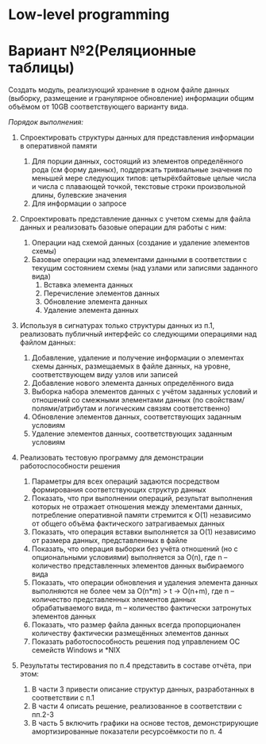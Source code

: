 # Low-level programming

# Вариант №2(Реляционные таблицы)

Создать модуль, реализующий хранение в одном файле данных (выборку, размещение и гранулярное
обновление) информации общим объёмом от 10GB соответствующего варианту вида.

*Порядок выполнения:*

1. Спроектировать структуры данных для представления информации в оперативной памяти
    1. Для порции данных, состоящий из элементов определённого рода (см форму данных),
    поддержать тривиальные значения по меньшей мере следующих типов: цетырёхбайтовые
    целые числа и числа с плавающей точкой, текстовые строки произвольной длины, булевские
    значения
    2. Для информации о запросе

2. Спроектировать представление данных с учетом схемы для файла данных и реализовать базовые
операции для работы с ним:
    1. Операции над схемой данных (создание и удаление элементов схемы)
    2. Базовые операции над элементами данными в соответствии с текущим состоянием схемы (над
    узлами или записями заданного вида)
        1. Вставка элемента данных
        2. Перечисление элементов данных
        3. Обновление элемента данных
        4. Удаление элемента данных

3. Используя в сигнатурах только структуры данных из п.1, реализовать публичный интерфейс со
следующими операциями над файлом данных:
    1. Добавление, удаление и получение информации о элементах схемы данных, размещаемых в
    файле данных, на уровне, соответствующем виду узлов или записей
    2. Добавление нового элемента данных определённого вида
    3. Выборка набора элементов данных с учётом заданных условий и отношений со смежными
    элементами данных (по свойствам/полями/атрибутам и логическим связям соответственно)
    4. Обновление элементов данных, соответствующих заданным условиям
    5. Удаление элементов данных, соответствующих заданным условиям
  
4. Реализовать тестовую программу для демонстрации работоспособности решения
    1. Параметры для всех операций задаются посредством формирования соответствующих структур
    данных
    2. Показать, что при выполнении операций, результат выполнения которых не отражает
    отношения между элементами данных, потребление оперативной памяти стремится к O(1)
    независимо от общего объёма фактического затрагиваемых данных
    3. Показать, что операция вставки выполняется за O(1) независимо от размера данных,
    представленных в файле
    4. Показать, что операция выборки без учёта отношений (но с опциональными условиями)
    выполняется за O(n), где n – количество представленных элементов данных выбираемого вида
    5. Показать, что операции обновления и удаления элемента данных выполняются не более чем за
    O(n*m) > t -> O(n+m), где n – количество представленных элементов данных обрабатываемого
    вида, m – количество фактически затронутых элементов данных
    6. Показать, что размер файла данных всегда пропорционален количеству фактически размещённых элементов данных
    7. Показать работоспособность решения под управлением ОС семейств Windows и *NIX
  
5. Результаты тестирования по п.4 представить в составе отчёта, при этом:
    1. В части 3 привести описание структур данных, разработанных в соответствии с п.1
    2. В части 4 описать решение, реализованное в соответствии с пп.2-3
    3. В часть 5 включить графики на основе тестов, демонстрирующие амортизированные показатели
    ресурсоёмкости по п. 4

